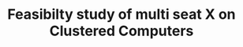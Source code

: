 ---
layout: project_old
title: Feasibilty study of multi seat X on Clustered Computers
permalink: /4yp/e04/Feasibilty-study-of-multi-seat-X-on-Clustered-Computers

has_children: false
parent: E04 Undergraduate Research Projects
grand_parent: Undergraduate Research Projects

cover_url: https://cepdnaclk.github.io/projects.ce.pdn.ac.lk/data/categories/4yp/cover_page.jpg
thumbnail_url: /data/categories/4yp/thumbnail.jpg

team: [M.N.A Hinas (E/04/114), J.Nivethan (E/04/196), A.Neleththige (E/04/191)]
supervisors: [ Dr. Roshan G. Ragel]

has_publication: false
publication: ""
---